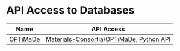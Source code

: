 # API Access to Databases

 Name                                         | API Access
----------------------------------------------|----------------------------------------------------------
 [OPTiMaDe](http://www.optimade.org/optimade) | [Materials-Consortia/OPTiMaDe](https://github.com/Materials-Consortia/OPTiMaDe), [Python API](https://github.com/Materials-Consortia/optimade-python-tools)
 
